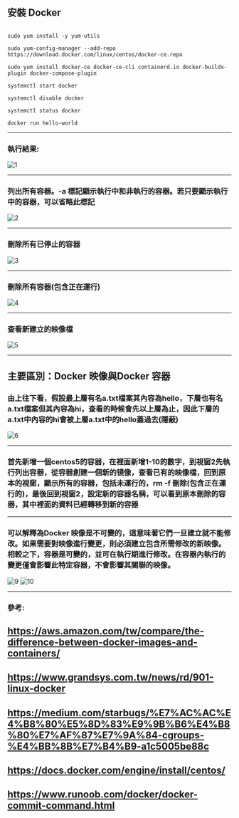 ## 安裝 Docker
```

sudo yum install -y yum-utils

sudo yum-config-manager --add-repo https://download.docker.com/linux/centos/docker-ce.repo

sudo yum install docker-ce docker-ce-cli containerd.io docker-buildx-plugin docker-compose-plugin

systemctl start docker

systemctl disable docker

systemctl status docker

docker run hello-world

```

---
### 執行結果:
![1](https://hackmd.io/_uploads/r1i3kZb1C.png)

---
### 列出所有容器。-a 標記顯示執行中和非執行的容器。若只要顯示執行中的容器，可以省略此標記
![2](https://hackmd.io/_uploads/r10CG-W10.png)

---
### 刪除所有已停止的容器
![3](https://hackmd.io/_uploads/BkSCmWWkR.png)

---
### 刪除所有容器(包含正在運行)
![4](https://hackmd.io/_uploads/B1tPN-b10.png)

---
### 查看新建立的映像檔
![5](https://hackmd.io/_uploads/H1taNZby0.png)



---
## 主要區別：Docker 映像與Docker 容器
### 由上往下看，假設最上層有名a.txt檔案其內容為hello，下層也有名a.txt檔案但其內容為hi，查看的時候會先以上層為止，因此下層的a.txt中內容的hi會被上層a.txt中的hello蓋過去(隱蔽)
![6](https://hackmd.io/_uploads/r1d_2ZZ10.png)

---

### 首先新增一個centos5的容器，在裡面新增1-10的數字，到視窗2先執行列出容器，從容器創建一個新的镜像，查看已有的映像檔，回到原本的視窗，顯示所有的容器，包括未運行的，rm -f 刪除(包含正在運行的)，最後回到視窗2，設定新的容器名稱，可以看到原本刪除的容器，其中裡面的資料已經轉移到新的容器

---
### 可以解釋為Docker 映像是不可變的，這意味著它們一旦建立就不能修改。如果需要對映像進行變更，則必須建立包含所需修改的新映像。相較之下，容器是可變的，並可在執行期進行修改。在容器內執行的變更僅會影響此特定容器，不會影響其關聯的映像。
![9](https://hackmd.io/_uploads/SJ7Dy6ZyC.png)
![10](https://hackmd.io/_uploads/SymwypbJR.png)


---

### 參考:
https://aws.amazon.com/tw/compare/the-difference-between-docker-images-and-containers/
---
https://www.grandsys.com.tw/news/rd/901-linux-docker
---
https://medium.com/starbugs/%E7%AC%AC%E4%B8%80%E5%8D%83%E9%9B%B6%E4%B8%80%E7%AF%87%E7%9A%84-cgroups-%E4%BB%8B%E7%B4%B9-a1c5005be88c
---
https://docs.docker.com/engine/install/centos/
---
https://www.runoob.com/docker/docker-commit-command.html
---


